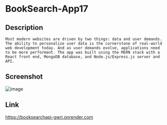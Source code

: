 # BookSearch-App17
## Description
```
Most modern websites are driven by two things: data and user demands. The ability to personalize user data is the cornerstone of real-world web development today. And as user demands evolve, applications need to be more performant. The app was built using the MERN stack with a React front end, MongoDB database, and Node.js/Express.js server and API.
```
## Screenshot
![image](https://github.com/CodyCCL/BookSearch-App17/assets/142187489/50b86600-bc6e-4cf9-b801-2c902e9b4960)

## Link
https://booksearchapi-gwrj.onrender.com

